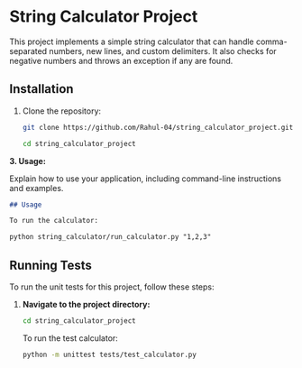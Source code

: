 # String Calculator Project

This project implements a simple string calculator that can handle comma-separated numbers, new lines, and custom delimiters. It also checks for negative numbers and throws an exception if any are found.

## Installation

1. Clone the repository:

   ```bash
   git clone https://github.com/Rahul-04/string_calculator_project.git

   cd string_calculator_project
   ```

**3. Usage:**

Explain how to use your application, including command-line instructions and examples.

```markdown
## Usage

To run the calculator:

python string_calculator/run_calculator.py "1,2,3"
```

## Running Tests

To run the unit tests for this project, follow these steps:

1. **Navigate to the project directory:**

   ```bash
   cd string_calculator_project
   ```

   To run the test calculator:

   ```bash
   python -m unittest tests/test_calculator.py
   ```
